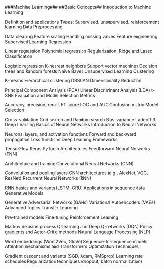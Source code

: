 ###Machine Learning###
##Basic Concepts##
Introduction to Machine Learning

Definition and applications
Types: Supervised, unsupervised, reinforcement learning
Data Preprocessing

Data cleaning
Feature scaling
Handling missing values
Feature engineering
Supervised Learning
Regression

Linear regression
Polynomial regression
Regularization: Ridge and Lasso
Classification

Logistic regression
K-nearest neighbors
Support vector machines
Decision trees and Random forests
Naive Bayes
Unsupervised Learning
Clustering

K-means
Hierarchical clustering
DBSCAN
Dimensionality Reduction

Principal Component Analysis (PCA)
Linear Discriminant Analysis (LDA)
t-SNE
Evaluation and Model Selection
Metrics

Accuracy, precision, recall, F1-score
ROC and AUC
Confusion matrix
Model Selection

Cross-validation
Grid search and Random search
Bias-variance tradeoff
3. Deep Learning
Basics of Neural Networks
Introduction to Neural Networks

Neurons, layers, and activation functions
Forward and backward propagation
Loss functions
Deep Learning Frameworks

TensorFlow
Keras
PyTorch
Architectures
Feedforward Neural Networks (FNN)

Architecture and training
Convolutional Neural Networks (CNN)

Convolution and pooling layers
CNN architectures (e.g., AlexNet, VGG, ResNet)
Recurrent Neural Networks (RNN)

RNN basics and variants (LSTM, GRU)
Applications in sequence data
Generative Models

Generative Adversarial Networks (GANs)
Variational Autoencoders (VAEs)
Advanced Topics
Transfer Learning

Pre-trained models
Fine-tuning
Reinforcement Learning

Markov decision process
Q-learning and Deep Q-networks (DQN)
Policy gradients and Actor-Critic methods
Natural Language Processing (NLP)

Word embeddings (Word2Vec, GloVe)
Sequence-to-sequence models
Attention mechanisms and Transformers
Optimization Techniques

Gradient descent and variants (SGD, Adam, RMSprop)
Learning rate schedules
Regularization techniques (dropout, batch normalization)